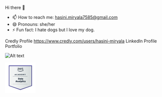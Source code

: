  Hi there 👋
  
 
- 📫 How to reach me: hasini.miryala7585@gmail.com
- 😄 Pronouns: she/her
- ⚡ Fun fact: I hate dogs but I love my dog.

Credly Profile
https://www.credly.com/users/hasini-miryala
LinkedIn Profile
Portfolio 

![Alt text](https://www.credly.com/badges/e9f8f262-0efb-48d7-ae33-0c874a86bfd1/public_url)

<img src="./aws-academy-graduate-aws-academy-data-analytics (2).png" width="100" height="100" alt="Meta Full-Stack Engineer" title="Meta Full-Stack Engineer" />
